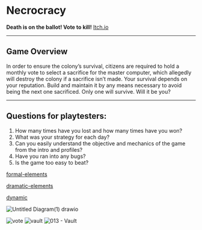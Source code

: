 # Necrocracy

**Death is on the ballot! Vote to kill!**
[Itch.io](https://necrocracy.itch.io/necrocracy-enter-the-ballot)


---

## Game Overview

In order to ensure the colony’s survival, citizens are required to hold a monthly vote to select a sacrifice for the master computer, which allegedly will destroy the colony if a sacrifice isn’t made. Your survival depends on your reputation. Build and maintain it by any means necessary to avoid being the next one sacrificed. Only one will survive. Will it be you?

---
## Questions for playtesters:
1) How many times have you lost and how many times have you won?
2) What was your strategy for each day?
3) Can you easily understand the objective and mechanics of the game from the intro and profiles?
4) Have you ran into any bugs?
5) Is the game too easy to beat?

[formal-elements](https://github.com/Gamedev-Projects-2025/Necrocracy/blob/main/formal-elements.md)

[dramatic-elements](https://github.com/Gamedev-Projects-2025/Necrocracy/blob/main/dramatic-elements.md)

[dynamic](https://github.com/Gamedev-Projects-2025/Necrocracy-Enter-the-ballot/blob/main/dynamic.md)

![Untitled Diagram(1) drawio](https://github.com/user-attachments/assets/7f44f92e-6f9f-4ffa-a2ae-be0ca83bb63e)

![vote](https://github.com/user-attachments/assets/8a491e2f-a35a-44d5-887d-50a59091e901)
![vault](https://github.com/user-attachments/assets/7cf529f4-fc91-4650-a01b-bbb158bd9b32)
![013 - Vault](https://github.com/user-attachments/assets/16199b94-3fbe-4390-b212-48e203174fc9)


